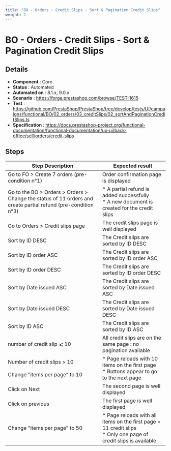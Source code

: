 ```yaml
---
title: "BO - Orders - Credit Slips - Sort & Pagination Credit Slips"
weight: 2
---
```


# BO - Orders - Credit Slips - Sort & Pagination Credit Slips
## Details
* **Component** : Core
* **Status** : Automated
* **Automated on** : 8.1.x, 9.0.x
* **Scenario** : https://forge.prestashop.com/browse/TEST-1615
* **Test** : https://github.com/PrestaShop/PrestaShop/tree/develop/tests/UI/campaigns/functional/BO/02_orders/03_creditSlips/02_sortAndPaginationCreditSlips.ts
* **Specification** : https://docs.prestashop-project.org/functional-documentation/functional-documentation/ux-ui/back-office/sell/orders/credit-slips

## Steps
| Step Description | Expected result |
| ----- | ----- |
| Go to FO > Create 7 orders (pre-condition n°1) | Order confirmation page is displayed |
| Go to the BO > Orders > Orders > Change the status of 11 orders and create partial refund (pre-condition n°3) | * A partial refund is added successfully<br> * A new document is created for the credit slips |
| Go to Orders > Credit slips page | The credit slips page is well displayed |
| Sort by ID DESC | The Credit slips are sorted by ID DESC |
| Sort by ID order ASC | The Credit slips are sorted by ID order ASC |
| Sort by ID order DESC | The Credit slips are sorted by ID order DESC |
| Sort by Date issued ASC | The Credit slips are sorted by Date issued ASC |
| Sort by Date issued DESC | The Credit slips are sorted by Date issued DESC |
| Sort by ID ASC | The Credit slips are sorted by ID ASC |
| number of credit slip _⩽_ 10 | All credit slips are on the same page : no pagination available |
| Number of credit slips > 10<br><br>Change "items per page" to 10 | * Page reloads with 10 items on the first page<br> * Buttons appear to go to the next page |
| Click on Next | The second page is well displayed |
| Click on previous | The first page is well displayed |
| Change "items per page" to 50 | * Page reloads with all items on the first page = 11 credit slips<br> * Only one page of credit slips is available |
